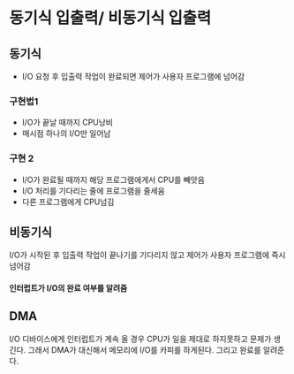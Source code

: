 # 동기식 입출력/ 비동기식 입출력
## 동기식
- I/O 요청 후 입출력 작업이 완료되면 제어가 사용자 프로그램에 넘어감
### 구현법1
- I/O가 끝날 때까지 CPU낭비
- 매시점 하나의 I/O만 일어남
### 구현 2
- I/O가 완료될 때까지 해당 프로그램에게서 CPU를 빼앗음
- I/O 처리를 기다리는 줄에 프로그램을 줄세움
- 다른 프로그램에게 CPU넘김
## 비동기식
I/O가 시작된 후 입출력 작업이 끝나기를 기다리지 않고 제어가 사용자 프로그램에 즉시 넘어감

#### 인터럽트가 I/O의 완료 여부를 알려줌

## DMA 
I/O 디바이스에게 인터럽트가 계속 올 경우 CPU가 일을 제대로 하지못하고 문제가 생긴다. 그래서 DMA가 대신해서 메모리에 I/O를 카피를 하게된다. 그리고 완료를 알려준다.


